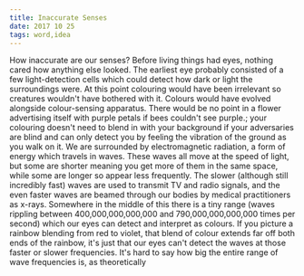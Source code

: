 ```yaml
---
title: Inaccurate Senses
date: 2017 10 25
tags: word,idea
---
```


How inaccurate are our senses? Before living things had eyes, nothing cared how anything else looked. The earliest eye probably consisted of a few light-detection cells which could detect how dark or light the surroundings were. At this point colouring would have been irrelevant so creatures wouldn't have bothered with it. Colours would have evolved alongside colour-sensing apparatus. There would be no point in a flower advertising itself with purple petals if bees couldn't see purple.; your colouring doesn't need to blend in with your background if your adversaries are blind and can only detect you by feeling the vibration of the ground as you walk on it. We are surrounded by electromagnetic radiation, a form of energy which travels in waves. These waves all move at the speed of light, but some are shorter meaning you get more of them in the same space, while some are longer so appear less frequently. The slower (although still incredibly fast) waves are used to transmit TV and radio signals, and the even faster waves are beamed through our bodies by medical practitioners as x-rays. Somewhere in the middle of this there is a tiny range (waves rippling between 400,000,000,000,000 and 790,000,000,000,000 times per second) which our eyes can detect and interpret as colours. If you picture a rainbow blending from red to violet, that blend of colour extends far off both ends of the rainbow, it's just that our eyes can't detect the waves at those faster or slower frequencies. It's hard to say how big the entire range of wave frequencies is, as theoretically
